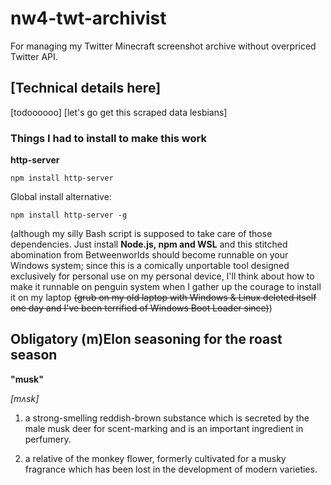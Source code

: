 # nw4-twt-archivist
For managing my Twitter Minecraft screenshot archive without overpriced Twitter API.

## [Technical details here]

[todoooooo]
[let's go get this scraped data lesbians]

### Things I had to install to make this work

**http-server**

```npm install http-server```

Global install alternative:

```npm install http-server -g```

(although my silly Bash script is supposed to take care of those dependencies. Just install **Node.js, npm and WSL** and this stitched abomination from Betweenworlds should become runnable on your Windows system; since this is a comically unportable tool designed exclusively for personal use on my personal device, I'll think about how to make it runnable on penguin system when I gather up the courage to install it on my laptop ~~(grub on my old laptop with Windows & Linux deleted itself one day and I've been terrified of Windows Boot Loader since)~~) 

## Obligatory (m)Elon seasoning for the roast season

**"musk"**

*[mʌsk]*

1. a strong-smelling reddish-brown substance which is secreted by the male musk deer for scent-marking and is an important ingredient in perfumery.

2. a relative of the monkey flower, formerly cultivated for a musky fragrance which has been lost in the development of modern varieties. 
